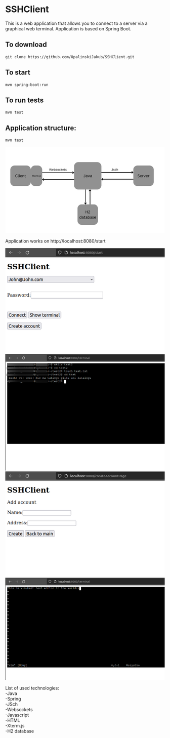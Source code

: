 # SSHClient


This is a web application that allows you to
connect to a server via a graphical web terminal.
Application is based on Spring Boot.

To download
------------
	git clone https://github.com/OpalinskiJakub/SSHClient.git

To start
------------
	mvn spring-boot:run

To run tests
------------
	mvn test

Application structure:
------------
	mvn test

![](images/img.png)

Application works on http://localhost:8080/start

![](images/img_2.png)
![](images/img_3.png)
![](images/img_1.png)
![](images/img_4.png)

List of used technologies:<br />
-Java<br />
-Spring<br />
-JSch<br />
-Websockets<br />
-Javascript<br />
-HTML<br />
-Xterm.js<br />
-H2 database<br />

